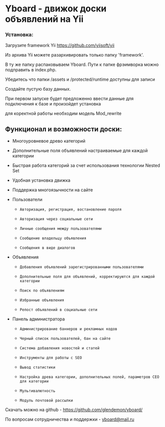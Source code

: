 # Yboard - движок доски объявлений на Yii

### Установка:

Загрузите framework Yii https://github.com/yiisoft/yii

Из архива Yii можете разархивировать только папку 'framework'.

В ту же папку распаковываем Yboard. Пути к папке фрэимворка можно подправить в index.php. 

Убедитесь что папки /assets  и /protected/runtime доступны для записи

Создайте пустую базу данных. 

При первом запуске будет предложенно ввести данные для подключения к базе и произойдет установка

для коректной работы необходим модель Mod_rewrite

## Функционал и возможности доски:

*   Многоуровневое древо категорий
*   Дополнительные поля объявлений настраиваемые для каждой категории
*   Быстрая работа категорий за счет использования технологии Nested Set
*   Удобная установка движка
*   Поддержка многоязычности на сайте


*   Пользователи
     *     Авторизация, регистрация, востановление пароля
     *     Авторизация через социальные сети
     *     Личные сообщения между пользователями
     *     Сообщение владельцу объявления 
     *     Сообщения в виде диалогов

*   Объявления
      *     Добавления объявлений зарегистрированными пользователями
      *     Дополнительные поля для объявлений, корректируются для каждой категории
      *     Поиск по объявлениям
      *     Избранные объявления
      *     Репост объявлений в социальные сети 

*   Панель администратора 
      *     Администрирование баннеров и рекламных кодов
      *     Черный список пользователей, бан на сайте
      *     Система добавления новостей и статей
      *     Инструменты для работы с SEO
      *     Вывод статистики 
      *     Настройка древа категории, дополнительных полей, параметров СЕО для категории
      *     Мультивалютность
      *     Модуль почтовой рассылки


    
    
Скачать можно на github - https://github.com/glendemon/yboard/

По вопросам сотрудничества и поддержки - yboard@mail.ru
